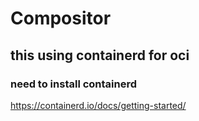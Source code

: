 # Compositor

## this using containerd for oci

### need to install containerd

https://containerd.io/docs/getting-started/

